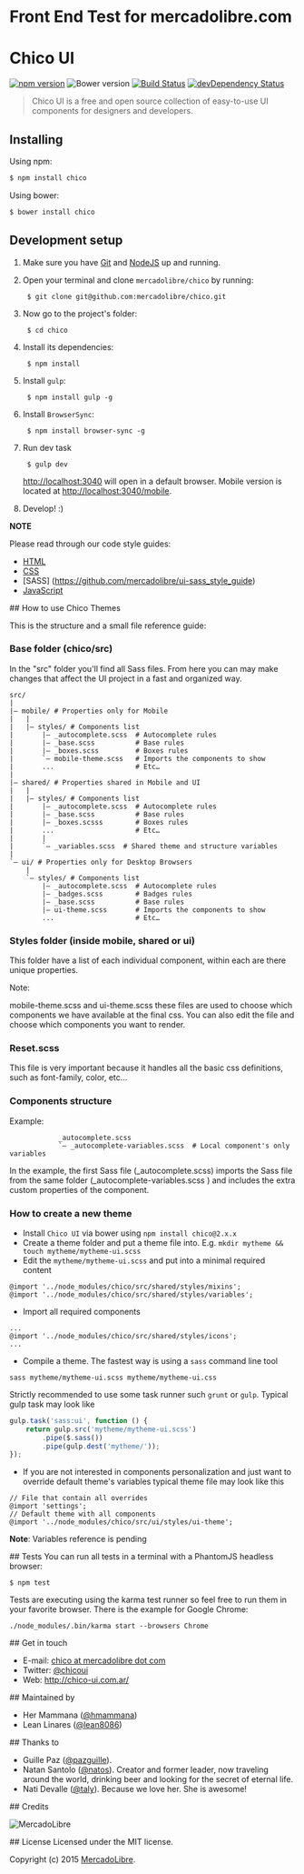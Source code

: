 # Front End Test for mercadolibre.com

# Chico UI

[![npm version](https://img.shields.io/npm/v/chico.svg)](https://www.npmjs.com/package/chico)
![Bower version](https://img.shields.io/bower/v/chico.svg)
[![Build Status](https://travis-ci.org/mercadolibre/chico.svg?branch=master)](https://travis-ci.org/mercadolibre/chico)
[![devDependency Status](https://img.shields.io/david/dev/mercadolibre/chico.svg)](https://david-dm.org/mercadolibre/chico#info=devDependencies)

> Chico UI is a free and open source collection of easy-to-use UI components for designers and developers.


## Installing

Using npm:

```bash
$ npm install chico
```

Using bower:

```bash
$ bower install chico
```

## Development setup

1. Make sure you have [Git](http://git-scm.com/) and [NodeJS](http://nodejs.org/)
   up and running.

2. Open your terminal and clone `mercadolibre/chico` by running:

        $ git clone git@github.com:mercadolibre/chico.git

3. Now go to the project's folder:

        $ cd chico

4. Install its dependencies:

        $ npm install

5. Install `gulp`:

        $ npm install gulp -g

6. Install `BrowserSync`:

        $ npm install browser-sync -g

7. Run dev task

        $ gulp dev

    [http://localhost:3040](http://localhost:3040/) will open in a default browser. Mobile version is located at [http://localhost:3040/mobile](http://localhost:3040/mobile).

8. Develop! :)

**NOTE**

Please read through our code style guides:
- [HTML](https://github.com/mercadolibre/html-style-guide)
- [CSS](https://github.com/mercadolibre/css-style-guide)
- [SASS] (https://github.com/mercadolibre/ui-sass_style_guide)
- [JavaScript](https://github.com/mercadolibre/javascript-style-guide)

## How to use Chico Themes

This is the structure and a small file reference guide:

### Base folder (chico/src)

In the "src" folder you'll find all Sass files. From here you can may make changes that affect the UI project in a fast and organized way.

```
src/
|
|– mobile/ # Properties only for Mobile
|   |
|   |– styles/ # Components list
|       |– _autocomplete.scss  # Autocomplete rules
|       |– _base.scss          # Base rules
|       |– _boxes.scss         # Boxes rules
|       `– mobile-theme.scss   # Imports the components to show
|       ...                    # Etc…
|   
|– shared/ # Properties shared in Mobile and UI
|   |
|   |– styles/ # Components list
|       |– _autocomplete.scss  # Autocomplete rules
|       |– _base.scss          # Base rules
|       |– _boxes.scsss        # Boxes rules
|       ...                    # Etc…
|       |
|       `– _variables.scss  # Shared theme and structure variables
|
`– ui/ # Properties only for Desktop Browsers
    |
    `– styles/ # Components list
        |– _autocomplete.scss  # Autocomplete rules
        |– _badges.scss        # Badges rules
        |– _base.scss          # Base rules
        |– ui-theme.scss       # Imports the components to show
        ...                    # Etc…
```

### Styles folder (inside mobile, shared or ui)

This folder have a list of each individual component, within each are there unique properties.

Note:

mobile-theme.scss and ui-theme.scss these files are used to choose which components we have available at the final css. You can also edit the file and choose which components you want to render.

### Reset.scss

This file is very important because it handles all the basic css definitions, such as font-family, color, etc...

### Components structure

Example:

```
            _autocomplete.scss
            `– _autocomplete-variables.scss  # Local component's only variables
```

In the example, the first Sass file (_autocomplete.scss) imports the Sass file from the same folder (_autocomplete-variables.scss ) and includes the extra custom properties of the component.

### How to create a new theme

  * Install `Chico UI` via bower using `npm install chico@2.x.x`
  * Create a theme folder and put a theme file into. E.g. `mkdir mytheme && touch mytheme/mytheme-ui.scss`
  * Edit the `mytheme/mytheme-ui.scss` and put into a minimal required content

```
@import '../node_modules/chico/src/shared/styles/mixins';
@import '../node_modules/chico/src/shared/styles/variables';
```

  * Import all required components

```
...
@import '../node_modules/chico/src/shared/styles/icons';
...
```

  * Compile a theme. The fastest way is using a `sass` command line tool

```sass mytheme/mytheme-ui.scss mytheme/mytheme-ui.css```

Strictly recommended to use some task runner such `grunt` or `gulp`. Typical gulp task may look like

```js
gulp.task('sass:ui', function () {
    return gulp.src('mytheme/mytheme-ui.scss')
        .pipe($.sass())
        .pipe(gulp.dest('mytheme/'));
});
```
  * If you are not interested in components personalization and just want to override default theme's variables
    typical theme file may look like this

```
// File that contain all overrides
@import 'settings';
// Default theme with all components
@import '../node_modules/chico/src/ui/styles/ui-theme';
```

**Note**: Variables reference is pending


## Tests
You can run all tests in a terminal with a PhantomJS headless browser:

    $ npm test

Tests are executing using the karma test runner so feel free to run them in your favorite browser. There is the example
  for Google Chrome:

    ./node_modules/.bin/karma start --browsers Chrome


## Get in touch

- E-mail: [chico at mercadolibre dot com](mailto:chico@mercadolibre.com)
- Twitter: [@chicoui](https://twitter.com/chicoui)
- Web: http://chico-ui.com.ar/

## Maintained by

- Her Mammana ([@hmammana](https://twitter.com/hmammana))
- Lean Linares ([@lean8086](https://twitter.com/lean8086))

## Thanks to

- Guille Paz ([@pazguille](https://twitter.com/pazguille)).
- Natan Santolo ([@natos](https://twitter.com/natos)). Creator and former leader, now traveling around the world, drinking beer and looking for the secret of eternal life.
- Nati Devalle ([@taly](https://twitter.com/taly)). Because we love her. She is awesome!


## Credits

![MercadoLibre](http://static.mlstatic.com/org-img/chico/img/logo-mercadolibre-new.png)

## License
Licensed under the MIT license.

Copyright (c) 2015 [MercadoLibre](http://github.com/mercadolibre).
